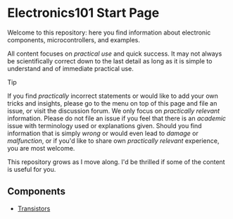 # **Electronics101** Start Page

Welcome to this repository: here you find information about electronic components, microcontrollers, and examples.

All content focuses on *practical use* and quick success. It may not always be scientifically correct down to the last detail as long as it is simple to understand and of immediate practical use.

> [!TIP]
> If you find *practically* incorrect statements or would like to add your own tricks and insights, please go to the menu on top of this page and file an issue, or visit the discussion forum.
> We only focus on *practically relevant* information. Please do not file an issue if you feel that there is an *academic* issue with terminology used or explanations given.
> Should you find information that is simply *wrong* or would even lead to *damage* or *malfunction*, or if you'd like to share own *practically relevant* experience, you are most welcome.

This repository grows as I move along. I'd be thrilled if some of the content is useful for you.

## Components

* [Transistors](transistor)
